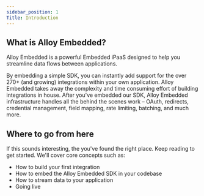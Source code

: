 ```yaml
---
sidebar_position: 1
Title: Introduction
---
```


## What is Alloy Embedded?

Alloy Embedded is a powerful Embedded iPaaS designed to help you streamline data flows between applications.

By embedding a simple SDK, you can instantly add support for the over 270+ (and growing) integrations  within your own application. Alloy Embedded takes away the complexity and time consuming effort of building integrations in house. After you've embedded our SDK, Alloy Embedded infrastructure handles all the behind the scenes work – OAuth, redirects, credential management, field mapping, rate limiting, batching, and much more.

## Where to go from here

If this sounds interesting, the you've found the right place.  Keep reading to get started. We'll cover core concepts such as:

- How to build your first integration
- How to embed the Alloy Embedded SDK in your codebase
- How to stream data to your application
- Going live
